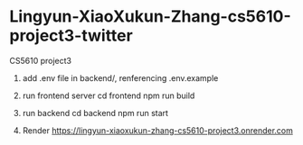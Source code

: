# Lingyun-XiaoXukun-Zhang-cs5610-project3-twitter

CS5610 project3

1. add .env file in backend/, renferencing .env.example

2. run frontend server
   cd frontend
   npm run build

3. run backend
   cd backend
   npm run start

4. Render
   https://lingyun-xiaoxukun-zhang-cs5610-project3.onrender.com
